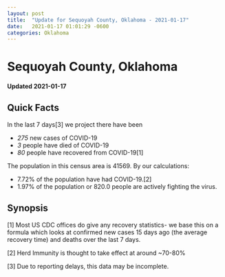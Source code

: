 ```yaml
---
layout: post
title:  "Update for Sequoyah County, Oklahoma - 2021-01-17"
date:   2021-01-17 01:01:29 -0600
categories: Oklahoma
---
```


# Sequoyah County, Oklahoma
#### Updated 2021-01-17

## Quick Facts

In the last 7 days[3] we project there have been
- *275* new cases of COVID-19
- *3* people have died of COVID-19
- *80* people have recovered from COVID-19[1]

The population in this census area is 41569. By our calculations:
- 7.72% of the population have had COVID-19.[2]
- 1.97% of the population or 820.0 people are actively fighting the virus.

## Synopsis




[1] Most US CDC offices do give any recovery statistics- we base this on a formula which looks at confirmed new cases
15 days ago (the average recovery time) and deaths over the last 7 days.

[2] Herd Immunity is thought to take effect at around ~70-80%

[3] Due to reporting delays, this data may be incomplete.
 
    